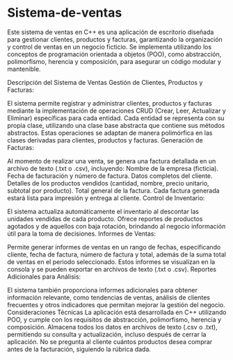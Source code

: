 # Sistema-de-ventas

Este sistema de ventas en C++ es una aplicación de escritorio diseñada para gestionar clientes, productos y facturas, garantizando la organización y control de ventas en un negocio ficticio. Se implementa utilizando los conceptos de programación orientada a objetos (POO), como abstracción, polimorfismo, herencia y composición, para asegurar un código modular y mantenible.

Descripción del Sistema de Ventas
Gestión de Clientes, Productos y Facturas:

El sistema permite registrar y administrar clientes, productos y facturas mediante la implementación de operaciones CRUD (Crear, Leer, Actualizar y Eliminar) específicas para cada entidad.
Cada entidad se representa con su propia clase, utilizando una clase base abstracta que contiene sus métodos abstractos. Estas operaciones se adaptan de manera polimórfica en las clases derivadas para clientes, productos y facturas.
Generación de Facturas:

Al momento de realizar una venta, se genera una factura detallada en un archivo de texto (.txt o .csv), incluyendo:
Nombre de la empresa (ficticia).
Fecha de facturación y número de factura.
Datos completos del cliente.
Detalles de los productos vendidos (cantidad, nombre, precio unitario, subtotal por producto).
Total general de la factura.
Cada factura generada estará lista para impresión y entrega al cliente.
Control de Inventario:

El sistema actualiza automáticamente el inventario al descontar las unidades vendidas de cada producto.
Ofrece reportes de productos agotados y de aquellos con baja rotación, brindando al negocio información útil para la toma de decisiones.
Informes de Ventas:

Permite generar informes de ventas en un rango de fechas, especificando cliente, fecha de factura, número de factura y total, además de la suma total de ventas en el periodo seleccionado. Estos informes se visualizan en la consola y se pueden exportar en archivos de texto (.txt o .csv).
Reportes Adicionales para Análisis:

El sistema también proporciona informes adicionales para obtener información relevante, como tendencias de ventas, análisis de clientes frecuentes y otros indicadores que permitan mejorar la gestión del negocio.
Consideraciones Técnicas
La aplicación está desarrollada en C++ utilizando POO, y cumple con los requisitos de abstracción, polimorfismo, herencia y composición.
Almacena todos los datos en archivos de texto (.csv o .txt), permitiendo su consulta y actualización, incluso después de cerrar la aplicación.
No se pregunta al cliente cuántos productos desea comprar antes de la facturación, siguiendo la rúbrica dada.

